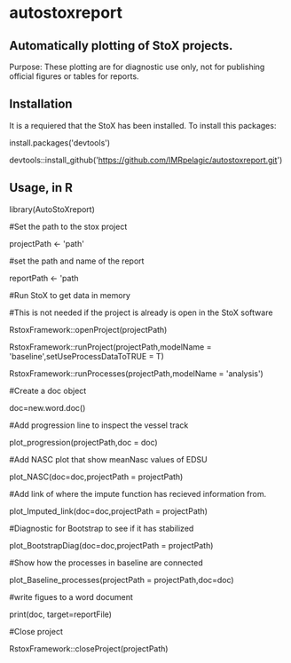 # autostoxreport


## Automatically plotting of StoX projects. 
Purpose: These plotting are for diagnostic use only, not for publishing official figures or tables for reports. 

## Installation
It is a requiered that the StoX has been installed. 
To install this packages: 

install.packages('devtools')

devtools::install_github('https://github.com/IMRpelagic/autostoxreport.git')


## Usage, in R

library(AutoStoXreport) 


#Set the path to the stox project

projectPath <- 'path'


#set the path and name of the report

reportPath <- 'path



#Run StoX to get data in memory

#This is not needed if the project is already is open in the StoX software

RstoxFramework::openProject(projectPath)

RstoxFramework::runProject(projectPath,modelName = 'baseline',setUseProcessDataToTRUE = T)

RstoxFramework::runProcesses(projectPath,modelName = 'analysis')



#Create a doc object

doc=new.word.doc()


#Add progression line to inspect the vessel track

plot_progression(projectPath,doc = doc)


#Add NASC plot that show meanNasc values of EDSU

plot_NASC(doc=doc,projectPath = projectPath)



#Add link of where the impute function has recieved information from. 

plot_Imputed_link(doc=doc,projectPath = projectPath)



#Diagnostic for Bootstrap to see if it has stabilized

plot_BootstrapDiag(doc=doc,projectPath = projectPath)


#Show how the processes in baseline are connected

plot_Baseline_processes(projectPath = projectPath,doc=doc)




#write figues to a word document

print(doc, target=reportFile)



#Close project

RstoxFramework::closeProject(projectPath)


